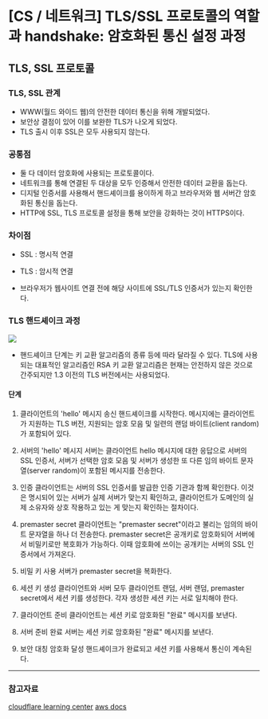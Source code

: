 # [CS / 네트워크] TLS/SSL 프로토콜의 역할과 handshake: 암호화된 통신 설정 과정

## TLS, SSL 프로토콜

### TLS, SSL 관계

- WWW(월드 와이드 웹)의 안전한 데이터 통신을 위해 개발되었다.
- 보안상 결점이 있어 이를 보완한 TLS가 나오게 되었다.
- TLS 출시 이후 SSL은 모두 사용되지 않는다.

### 공통점

- 둘 다 데이터 암호화에 사용되는 프로토콜이다.
- 네트워크를 통해 연결된 두 대상을 모두 인증해서 안전한 데이터 교환을 돕는다.
- 디지털 인증서를 사용해서 핸드셰이크를 용이하게 하고 브라우저와 웹 서버간 암호화된 통신을 돕는다.
- HTTP에 SSL, TLS 프로토콜 설정을 통해 보안을 강화하는 것이 HTTPS이다.

### 차이점

- SSL : 명시적 연결
- TLS : 암시적 연결

- 브라우저가 웹사이트 연결 전에 해당 사이트에 SSL/TLS 인증서가 있는지 확인한다.

### TLS 핸드셰이크 과정

![](https://velog.velcdn.com/images/urjimyu/post/92348a44-a441-414f-85a8-6069fa1e9829/image.png)

- 핸드셰이크 단계는 키 교환 알고리즘의 종류 등에 따라 달라질 수 있다. TLS에 사용되는 대표적인 알고리즘인 RSA 키 교환 알고리즘은 현재는 안전하지 않은 것으로 간주되지만 1.3 이전의 TLS 버전에서는 사용되었다.

#### 단계

1. 클라이언트의 'hello' 메시지 송신
   핸드셰이크를 시작한다. 메시지에는 클라이언트가 지원하는 TLS 버전, 지원되는 암호 모음 및 일련의 랜덤 바이트(client random)가 포함되어 있다.

2. 서버의 'hello' 메시지
   서버는 클라이언트 hello 메시지에 대한 응답으로 서버의 SSL 인증서, 서버가 선택한 암호 모음 및 서버가 생성한 또 다른 임의 바이트 문자열(server random)이 포함된 메시지를 전송한다.
3. 인증
   클라이언트는 서버의 SSL 인증서를 발급한 인증 기관과 함께 확인한다. 이것은 명시되어 있는 서버가 실제 서버가 맞는지 확인하고, 클라이언트가 도메인의 실제 소유자와 상호 작용하고 있는 게 맞는지 확인하는 절차이다.
4. premaster secret
   클라이언트는 "premaster secret"이라고 불리는 임의의 바이트 문자열을 하나 더 전송한다. premaster secret은 공개키로 암호화되어 서버에서 비밀키로만 복호화가 가능하다. 이때 암호화에 쓰이는 공개키는 서버의 SSL 인증서에서 가져온다.
5. 비밀 키 사용
   서버가 premaster secret을 복화한다.
6. 세션 키 생성
   클라이언트와 서버 모두 클라이언트 랜덤, 서버 랜덤, premaster secret에서 세션 키를 생성한다. 각자 생성한 세션 키는 서로 일치해야 한다.
7. 클라이언트 준비
   클라이언트는 세션 키로 암호화된 "완료" 메시지를 보낸다.
8. 서버 준비 완료
   서버는 세션 키로 암호화된 "완료" 메시지를 보낸다.
9. 보안 대칭 암호화 달성
   핸드셰이크가 완료되고 세션 키를 사용해서 통신이 계속된다.

---

### 참고자료

[cloudflare learning center](https://www.cloudflare.com/learning/ssl/what-happens-in-a-tls-handshake/#:~:text=A%20TLS%20handshake%20is%20the,and%20agree%20on%20session%20keys.)
[aws docs](https://aws.amazon.com/ko/compare/the-difference-between-ssl-and-tls/)
